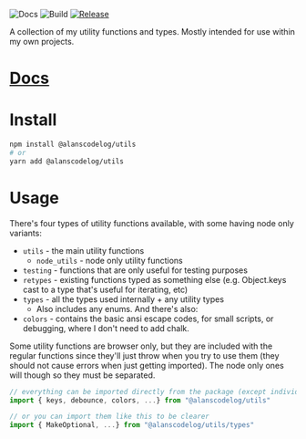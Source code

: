 ![Docs](https://github.com/alanscodelog/utils/workflows/Docs/badge.svg)
![Build](https://github.com/alanscodelog/utils/workflows/Build/badge.svg)
[![Release](https://github.com/alanscodelog/utils/workflows/Release/badge.svg)](https://www.npmjs.com/package/@alanscodelog/utils)

A collection of my utility functions and types. Mostly intended for use within my own projects.

# [Docs](https://alanscodelog.github.io/utils)

# Install

```bash
npm install @alanscodelog/utils
# or
yarn add @alanscodelog/utils
```

# Usage

There's four types of utility functions available, with some having node only variants:
- `utils` - the main utility functions
	- `node_utils` - node only utility functions
- `testing` - functions that are only useful for testing purposes
- `retypes` - existing functions typed as something else (e.g. Object.keys cast to a type that's useful for iterating, etc)
- `types` - all the types used internally + any utility types
	- Also includes any enums.
And there's also:
- `colors` - contains the basic ansi escape codes, for small scripts, or debugging, where I don't need to add chalk.

Some utility functions are browser only, but they are included with the regular functions since they'll just throw when you try to use them (they should not cause errors when just getting imported). The node only ones will though so they must be separated.

```ts
// everything can be imported directly from the package (except individual colors and node_* only imports)
import { keys, debounce, colors, ...} from "@alanscodelog/utils"

// or you can import them like this to be clearer
import { MakeOptional, ...} from "@alanscodelog/utils/types"

```
